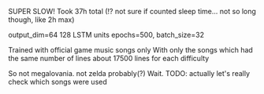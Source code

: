 SUPER SLOW! Took 37h total (!? not sure if counted sleep time... not so long though, like 2h max)

output_dim=64
128 LSTM units
epochs=500, batch_size=32

Trained with official game music songs only
With only the songs which had the same number of lines 
about 17500 lines for each difficulty

So not megalovania. not zelda probably(?)
Wait. 
TODO: actually let's really check which songs were used
